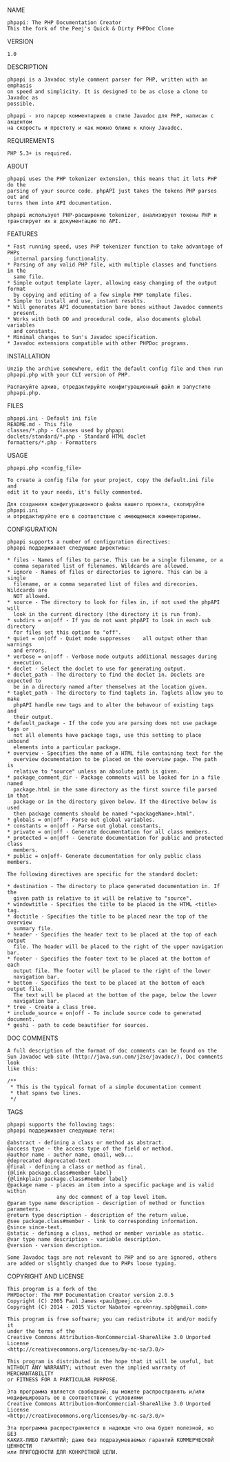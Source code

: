 NAME

	phpapi: The PHP Documentation Creator
    This the fork of the Peej's Quick & Dirty PHPDoc Clone

VERSION

	1.0

DESCRIPTION

	phpapi is a Javadoc style comment parser for PHP, written with an emphasis
    on speed and simplicity. It is designed to be as close a clone to Javadoc as
    possible.

    phpapi - это парсер комментариев в стиле Javadoc для PHP, написан с акцентом
    на скорость и простоту и как можно ближе к клону Javadoc.

REQUIREMENTS

	PHP 5.3+ is required.

ABOUT

	phpapi uses the PHP tokenizer extension, this means that it lets PHP do the
    parsing of your source code. phpAPI just takes the tokens PHP parses out and
    turns them into API documentation.

    phpapi использует PHP-расширение tokenizer, анализирует токены PHP и
    транслирует их в документацию по API.


FEATURES

	* Fast running speed, uses PHP tokenizer function to take advantage of PHPs
      internal parsing functionality.
	* Parsing of any valid PHP file, with multiple classes and functions in the
      same file.
	* Simple output template layer, allowing easy changing of the output format
      by copying and editing of a few simple PHP template files.
	* Simple to install and use, instant results.
	* Will generates API documentation bare bones without Javadoc comments
	  present.
	* Works with both OO and procedural code, also documents global variables
      and constants.
	* Minimal changes to Sun's Javadoc specification.
	* Javadoc extensions compatible with other PHPDoc programs.

INSTALLATION

	Unzip the archive somewhere, edit the default config file and then run
	phpapi.php with your CLI version of PHP.

    Распакуйте архив, отредактируйте конфигурационный файл и запустите
    phpapi.php.

FILES

	phpapi.ini - Default ini file
	README.md - This file
	classes/*.php - Classes used by phpapi
	doclets/standard/*.php - Standard HTML doclet
    formatters/*.php - Formatters

USAGE

	phpapi.php <config_file>

	To create a config file for your project, copy the default.ini file and
	edit it to your needs, it's fully commented.

    Для созданияя конфигурационного файла вашего проекта, скопируйте phpapi.ini
    и отредактируйте его в соответствие с имеющемися комментариями.

CONFIGURATION

	phpapi supports a number of configuration directives:
    phpapi поддерживает следующие директивы:

	* files - Names of files to parse. This can be a single filename, or a
	  comma separated list of filenames. Wildcards are allowed.
    * ignore - Names of files or directories to ignore. This can be a single
      filename, or a comma separated list of files and direcories. Wildcards are
      NOT allowed.
	* source - The directory to look for files in, if not used the phpAPI will
      look in the current directory (the directory it is run from).
	* subdirs = on|off - If you do not want phpAPI to look in each sub directory
	  for files set this option to "off".
	* quiet = on|off - Quiet mode suppresses	all output other than warnings
      and errors.
	* verbose = on|off - Verbose mode outputs additional messages during
      execution.
	* doclet - Select the doclet to use for generating output.
	* doclet_path - The directory to find the doclet in. Doclets are expected to
      be in a directory named after themselves at the location given.
	* taglet_path - The directory to find taglets in. Taglets allow you to make
	  phpAPI handle new tags and to alter the behavour of existing tags and
      their output.
	* default_package - If the code you are parsing does not use package tags or
	  not all elements have package tags, use this setting to place unbound
      elements into a particular package.
	* overview - Specifies the name of a HTML file containing text for the
	  overview documentation to be placed on the overview page. The	path is
      relative to "source" unless an absolute path is given.
	* package_comment_dir - Package comments will be looked for in a file named
	  package.html in the same directory as the first source file parsed in that
      package or in the directory given below. If the directive below is used
      then package comments should be named "<packageName>.html".
	* globals = on|off - Parse out global variables.
	* constants = on|off - Parse out global constants.
	* private = on|off - Generate documentation for all class members.
	* protected = on|off - Generate documentation for public and protected class
	  members.
	* public = on|off- Generate documentation for only public class members.

	The following directives are specific for the standard doclet:

	* destination - The directory to place generated documentation in. If the
      given path is relative to it will be relative to "source".
	* windowtitle - Specifies the title to be placed in the HTML <title> tag.
	* doctitle - Specifies the title to be placed near the top of the overview
      summary file.
	* header - Specifies the header text to be placed at the top of each output
      file. The header will be placed to the right of the upper navigation bar.
	* footer - Specifies the footer text to be placed at the bottom of each
	  output file. The footer will be placed to the right of the lower
      navigation bar.
	* bottom - Specifies the text to be placed at the bottom of each output file.
	  The text will be placed at the bottom of the page, below the lower
      navigation bar.
	* tree - Create a class tree.
    * include_source = on|off - To include source code to generated document.
    * geshi - path to code beautifier for sources.

DOC COMMENTS

	A full description of the format of doc comments can be found on the
	Sun Javadoc web site (http://java.sun.com/j2se/javadoc/). Doc comments look
	like this:

	/**
	 * This is the typical format of a simple documentation comment
	 * that spans two lines.
	 */

TAGS

	phpapi supports the following tags:
    phpapi поддерживает следующие теги:

	@abstract - defining a class or method as abstract.
	@access type - the access type of the field or method.
	@author name - author name, email, web...
	@deprecated deprecated-text
	@final - defining a class or method as final.
	{@link package.class#member label}
	{@linkplain package.class#member label}
	@package name - places an item into a specific package and is valid within
                    any doc comment of a top level item.
	@param type name description - description of method or function parameters.
	@return type description - description of the return value.
	@see package.class#member - link to corresponding information.
	@since since-text.
	@static - defining a class, method or member variable as static.
	@var type name description - variable description.
	@version - version description.

	Some Javadoc tags are not relevant to PHP and so are ignored, others
	are added or slightly changed due to PHPs loose typing.

COPYRIGHT AND LICENSE

	This program is a fork of the
    PHPDoctor: The PHP Documentation Creator version 2.0.5
    Copyright (C) 2005 Paul James <paul@peej.co.uk>
    Copyright (C) 2014 - 2015 Victor Nabatov <greenray.spb@gmail.com>

	This program is free software; you can redistribute it and/or modify it
	under the terms of the
    Creative Commons Attribution-NonCommercial-ShareAlike 3.0 Unported License
    <http://creativecommons.org/licenses/by-nc-sa/3.0/>

	This program is distributed in the hope that it will be useful, but
	WITHOUT ANY WARRANTY; without even the implied warranty of MERCHANTABILITY
	or FITNESS FOR A PARTICULAR PURPOSE.

    Эта программа является свободной; вы можете распространять и/или
    модифицировать ее в соответствии с условиями
    Creative Commons Attribution-NonCommercial-ShareAlike 3.0 Unported License
    <http://creativecommons.org/licenses/by-nc-sa/3.0/>

    Эта программа распространяется в надежде что она будет полезной, но БЕЗ
    КАКИХ-ЛИБО ГАРАНТИЙ; даже без подразумеваемых гарантий КОММЕРЧЕСКОЙ ЦЕННОСТИ
    или ПРИГОДНОСТИ ДЛЯ КОНКРЕТНОЙ ЦЕЛИ.
